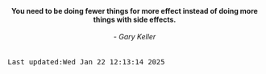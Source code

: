 
<div align="center"><b><span>You need to be doing fewer things for more effect instead of doing more things with side effects.</span></b><br><br><i> - Gary Keller</i></div>
<br><br><kbd>Last updated:Wed Jan 22 12:13:14 2025</kbd>
